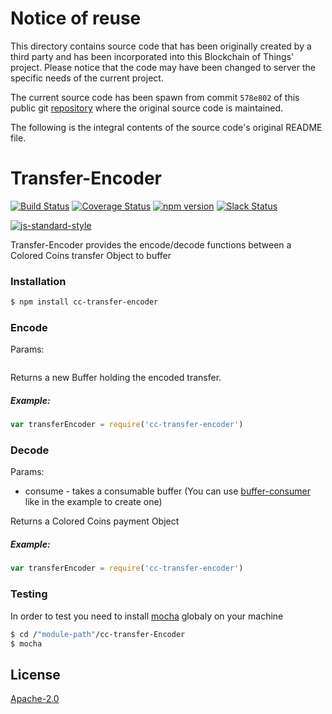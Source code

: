 # Notice of reuse

This directory contains source code that has been originally created by a third party and has been incorporated into
this Blockchain of Things' project. Please notice that the code may have been changed to server the specific needs of
the current project.

The current source code has been spawn from commit `578e802` of this public git [repository](https://github.com/Colored-Coins/Transfer-Encoder.git)
where the original source code is maintained.

The following is the integral contents of the source code's original README file.

# Transfer-Encoder
[![Build Status](https://travis-ci.org/Colored-Coins/Transfer-Encoder.svg?branch=master)](https://travis-ci.org/Colored-Coins/Transfer-Encoder) [![Coverage Status](https://coveralls.io/repos/Colored-Coins/Transfer-Encoder/badge.svg?branch=master)](https://coveralls.io/r/Colored-Coins/Transfer-Encoder?branch=master) [![npm version](https://badge.fury.io/js/cc-transfer-encoder.svg)](http://badge.fury.io/js/cc-transfer-encoder)  [![Slack Status](http://slack.coloredcoins.org/badge.svg)](http://slack.coloredcoins.org)

[![js-standard-style](https://cdn.rawgit.com/feross/standard/master/badge.svg)](https://github.com/feross/standard)

Transfer-Encoder provides the encode/decode functions between a Colored Coins transfer Object to buffer

### Installation

```sh
$ npm install cc-transfer-encoder
```


### Encode

Params:



```js


```

Returns a new Buffer holding the encoded transfer.

##### Example:

```js
var transferEncoder = require('cc-transfer-encoder')


```

### Decode

Params:

- consume - takes a consumable buffer (You can use [buffer-consumer] like in the example to create one)

Returns a Colored Coins payment Object

##### Example:

```js
var transferEncoder = require('cc-transfer-encoder')

```

### Testing

In order to test you need to install [mocha] globaly on your machine

```sh
$ cd /"module-path"/cc-transfer-Encoder
$ mocha
```


License
----

[Apache-2.0](http://www.apache.org/licenses/LICENSE-2.0)


[mocha]:https://www.npmjs.com/package/mocha
[buffer-consumer]:https://www.npmjs.com/package/buffer-consumer
